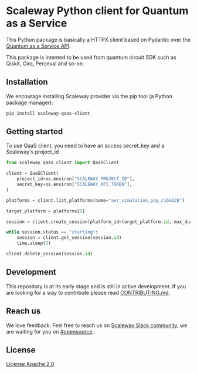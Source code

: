 # Scaleway Python client for Quantum as a Service

This Python package is basically a HTTPX client based on Pydantic over the [Quantum as a Service API](https://www.scaleway.com/en/developers/api/qaas/).

This package is intented to be used from quantum circuit SDK such as Qiskit, Cirq, Perceval and so-on.

## Installation

We encourage installing Scaleway provider via the pip tool (a Python package manager):

```bash
pip install scaleway-qaas-client
```

## Getting started

To use QaaS client, you need to have an access secret_key and a Scaleway's project_id


```python
from scaleway_qaas_client import QaaSClient

client = QaaSClient(
    project_id=os.environ["SCALEWAY_PROJECT_ID"],
    secret_key=os.environ["SCALEWAY_API_TOKEN"],
)

platforms = client.list_platforms(name="aer_simulation_pop_c16m128")

target_platform = platforms[0]

session = client.create_session(platform_id=target_platform.id, max_duration="2min", max_idle_duration="2min")

while session.status == "starting":
    session = client.get_session(session.id)
    time.sleep(3)

client.delete_session(session.id)
```

## Development
This repository is at its early stage and is still in active development. If you are looking for a way to contribute please read [CONTRIBUTING.md](CONTRIBUTING.md).

## Reach us
We love feedback. Feel free to reach us on [Scaleway Slack community](https://slack.scaleway.com/), we are waiting for you on [#opensource](https://scaleway-community.slack.com/app_redirect?channel=opensource)..

## License
[License Apache 2.0](LICENSE)
